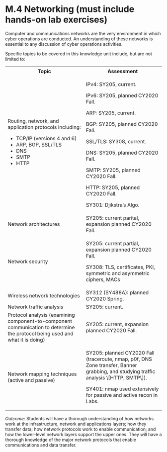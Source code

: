 # M.4 Networking (must include hands-on lab exercises)

Computer and communications networks are the very environment in which
cyber operations are conducted. An understanding of these networks is
essential to any discussion of cyber operations activities.

Specific topics to be covered in this knowledge unit include, but are
not limited to:

<table>
	<tbody>
		<tr>
			<th>Topic</th>
			<th>Assessment</th>
		</tr>
		<tr>
			<td width="50%">Routing, network, and application protocols including:
				<ul>
					<li>TCP/IP (versions 4 and 6)
					<li>ARP, BGP, SSL/TLS
					<li>DNS
					<li>SMTP
					<li>HTTP
				</ul>
			</td>
			<td width="50%">
				<p>IPv4: SY205, current.
				<p>IPv6: SY205, planned CY2020 Fall.
				<p>ARP: SY205, current.
				<p>BGP: SY205, planned CY2020 Fall.
				<p>SSL/TLS: SY308, current.
				<p>DNS: SY205, planned CY2020 Fall.
				<p>SMTP: SY205, planned CY2020 Fall.
				<p>HTTP: SY205, planned CY2020 Fall.
				<p>SY301: Djikstra’s Algo.
			</td>
		</tr>
		<tr>
			<td width="50%">Network architectures</td>
			<td width="50%">SY205: current parital, expansion planned CY2020 Fall.</td>
		</tr>
		<tr>
			<td width="50%">Network security</td>
			<td width="50%">
				<p>SY205: current partial, expansion planned CY2020 Fall.
				<p>SY308: TLS, certificates, PKI, symmetric and asymmetric ciphers, MACs
			</td>
		</tr>
		<tr>
			<td width="50%">Wireless network technologies</td>
			<td width="50%">SY312 (SY488A): planned CY2020 Spring.</td>
		</tr>
		<tr>
			<td width="50%">Network traffic analysis</td>
			<td width="50%">SY205: current.</td>
		</tr>
		<tr>
			<td width="50%">Protocol analysis (examining component-to-component communication to determine the protocol being used and what it is doing)</td>
			<td width="50%">SY205: current, expansion planned CY2020 Fall.</td>
		</tr>
		<tr>
			<td width="50%">Network mapping techniques (active and passive)</td>
			<td width="50%">
				<p>SY205: planned CY2020 Fall (traceroute, nmap, p0f, DNS Zone transfer, Banner grabbing, and studying traffic analysis \[HTTP, SMTP\]).
				<p>SY401: nmap used extensively for passive and active recon in Labs.
			</td>
		</tr>
	</tbody>
</table>

*Outcome*: Students will have a thorough understanding of how networks
work at the infrastructure, network and applications layers; how they
transfer data; how network protocols work to enable communication; and
how the lower-level network layers support the upper ones. They will
have a thorough knowledge of the major network protocols that enable
communications and data transfer.
